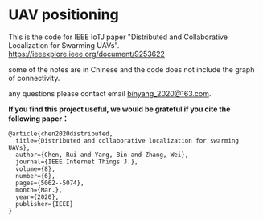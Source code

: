 # UAV positioning

This is the code for IEEE IoTJ paper "Distributed and Collaborative Localization for Swarming UAVs".  
https://ieeexplore.ieee.org/document/9253622

some of the notes are in Chinese and the code does not include the graph of connectivity.

any questions please contact email binyang_2020@163.com.

__If you find this project useful, we would be grateful if you cite the following paper：__

```
@article{chen2020distributed,  
  title={Distributed and collaborative localization for swarming UAVs},  
  author={Chen, Rui and Yang, Bin and Zhang, Wei},  
  journal={IEEE Internet Things J.},  
  volume={8},  
  number={6},  
  pages={5062--5074},  
  month={Mar.},  
  year={2020},  
  publisher={IEEE}  
}
```
